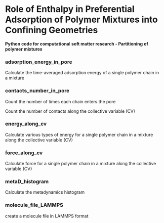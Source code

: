 # Role of Enthalpy in Preferential Adsorption of Polymer Mixtures into Confining Geometries

**Python code for computational soft matter research - Partitioning of polymer mixtures**

### adsorption_energy_in_pore

Calculate the time-averaged adsorption energy of a single polymer chain in a mixture

### contacts_number_in_pore

Count the number of times each chain enters the pore

Count the number of contacts along the collective variable (CV)

### energy_along_cv

Calculate various types of energy for a single polymer chain in a mixture along the collective variable (CV)

### force_along_cv

Calculate force for a single polymer chain in a mixture along the collective variable (CV)

### metaD_histogram

Calculate the metadynamics histogram

### molecule_file_LAMMPS

create a molecule file in LAMMPS format
